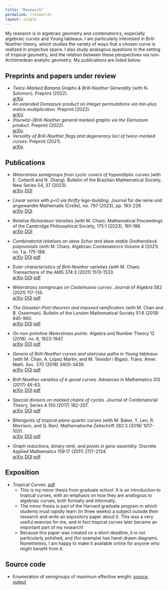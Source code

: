 ```yaml
---
title: "Research"
permalink: /research/
layout: single
---
```


My research is in algebraic geometry and combinatorics, especially algebraic curves and Young tableaux. I am particularly interested in Brill-Noether theory, which studies the variety of ways that a chosen curve is realized in projective space. I also study analogous questions in the setting of tropical geometry, and the relation between these perspectives via non-Archimedean analytic geometry. My publications are listed below.

## Preprints and papers under review

*   _Twice-Marked Banana Graphs & Brill-Noether Generality_ (with N. Solomon). Preprint (2022).
<br /> [arXiv](https://arxiv.org/abs/2211.17258)
*   _An extended Demazure product on integer permutations via min-plus matrix multiplication_. Preprint (2022).
<br /> [arXiv](https://arxiv.org/abs/2206.14227)
*   _(Hurwitz-)Brill-Noether general marked graphs via the Demazure product_. Preprint (2022).
<br /> [arXiv](https://arxiv.org/abs/2201.12316)
*   _Versality of Brill-Noether flags and degeneracy loci of twice-marked curves_. Preprint (2021).
<br /> [arXiv](https://arxiv.org/abs/2103.10969)

## Publications

*   _Weierstrass semigroups from cyclic covers of hyperelliptic curves_ (with E. Cotterill and N. Zhang). Bulletin of the Brazilian Mathematical Society, New Series 54, 37 (2023).
<br /> [arXiv](https://arxiv.org/abs/2201.00033) [DOI](https://doi.org/10.1007/s00574-023-00355-7)

*   _Linear series with ρ<0 via thrifty lego-building_. Journal für die reine und angewandte Mathematik (Crelle), no. 797 (2023), pp. 193-228.
<br /> [arXiv](https://arxiv.org/abs/2201.08869) [DOI](https://doi.org/10.1515/crelle-2023-0001)
*   _Relative Richardson Varieties_ (with M. Chan). Mathematical Proceedings of the Cambridge Philosophical Society, 175:1 (2023), 161–186.
<br /> [arXiv](https://arxiv.org/abs/1909.12414) [DOI](https://www.doi.org/10.1017/S0305004123000087)
*   _Combinatorial relations on skew Schur and skew stable Grothendieck polynomials_ (with M. Chan). Algebraic Combinatorics Volume 4 (2021) no. 1 p. 175-188. 
<br /> [arXiv](https://arxiv.org/abs/1909.12833) [DOI](https://doi.org/10.5802/alco.144) [pdf](/files/papers/combinatorialRelationsGrothendieck.pdf)
*   _Euler characteristics of Brill-Noether varieties_ (with M. Chan). Transactions of the AMS 374:3 (2021) 1513-1533. 
<br /> [arXiv](https://arxiv.org/abs/1708.09378) [DOI](https://doi.org/10.1090/tran/8164) [pdf](/files/papers/eulerBN.pdf)
*   _Weierstrass semigroups on Castelnuovo curves_. Journal of Algebra 582 (2021) 117-135.
<br /> [arXiv](http://arxiv.org/abs/1608.08178) [DOI](https://doi.org/10.1016/j.jalgebra.2021.04.020) [pdf](/files/papers/weierstrassCastelnuovo.pdf)
*   _The Gieseker-Petri theorem and imposed ramification_ (with M. Chan and B. Osserman). Bulletin of the London Mathematical Society 51:6 (2019) 945-960. 
<br /> [arXiv](https://arxiv.org/abs/1804.00178) [DOI](https://doi.org/10.1112/blms.12273) [pdf](/files/papers/giesekerPetriRamification.pdf)
*   _On non-primitive Weierstrass points_. Algebra and Number Theory 12 (2018), no. 8, 1923-1947.
<br /> [arXiv](http://arxiv.org/abs/1608.05666) [DOI](https://doi.org/10.2140/ant.2018.12.1923) [pdf](/files/papers/nonprimitiveWeierstrass.pdf)
*   _Genera of Brill-Noether curves and staircase paths in Young tableaux_ (with M. Chan, A. López Martín, and M. Teixidor i Bigas). Trans. Amer. Math. Soc. 370 (2018) 3405-3439.
<br /> [arXiv](http://arxiv.org/abs/1506.00516) [DOI](https://doi.org/10.1090/tran/7044) [pdf](/files/papers/generaBNCurves.pdf)
*   _Brill-Noether varieties of k-gonal curves_. Advances in Mathematics 312 (2017) 46-63.
<br /> [arXiv](http://arxiv.org/abs/1603.08856) [DOI](https://doi.org/10.1016/j.aim.2017.01.027) [pdf](/files/papers/bnKgonal.pdf) <!-- A video of me speaking about this result is [here](http://www.birs.ca/events/2016/5-day-workshops/16w5153/videos/watch/201605031629-Pflueger.html). -->
*   _Special divisors on marked chains of cycles_. Journal of Combinatorial Theory, Series A 150 (2017) 182-207.
<br /> [arXiv](http://arxiv.org/abs/1603.07364) [DOI](https://doi.org/10.1016/j.jcta.2017.03.001) [pdf](/files/papers/markedChains.pdf)
*   _Bitangents of tropical plane quartic curves_ (with M. Baker, Y. Len, R. Morrison, and Q. Ren). Mathematische Zeitschrift 282:3 (2016) 1017-1031.
<br /> [arXiv](http://arxiv.org/abs/1404.7568) [DOI](https://doi.org/10.1007/s00209-015-1576-7) [pdf](/files/papers/bitangentsTropicalQuartic.pdf)
<!--*   _On linear series with negative Brill-Noether number._ Unpublished manuscript.
<br /> [arXiv](http://arxiv.org/abs/1311.5845)-->
*   _Graph reductions, binary rank, and pivots in gene assembly._ Discrete Applied Mathematics 159:17 (2011) 2117-2134.
<br /> [arXiv](http://arxiv.org/abs/1103.4334) [DOI](https://doi.org/10.1016/j.dam.2011.07.007) [pdf](/files/papers/graphReductions.pdf)

## Exposition

*   _Tropical Curves_. [pdf](/files/TropicalCurves.pdf)
    *   This is my minor thesis from graduate school. It is an introduction to tropical curves, with an emphasis on how they are analogous to algebraic curves, both formally and informally. 
    *   The minor thesis is part of the Harvard graduate program in which students must rapidly learn (in three weeks) a subject outside their research and write an expository paper about it. This was a very useful exercise for me, and in fact tropical curves later became an important part of my research!
    *   Because this paper was created on a short deadline, it is not particularly polished, and (for example) has hand-drawn diagrams. Nonetheless, I am happy to make it available online for anyone who might benefit from it.

## Source code

* Enumeration of semigroups of maximum effective weight: [source](/files/enumsg.cpp), [output](/files/enumsg_output.txt)
